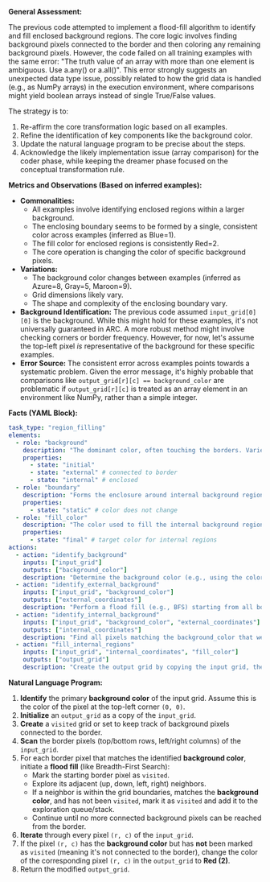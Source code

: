 **General Assessment:**

The previous code attempted to implement a flood-fill algorithm to identify and fill enclosed background regions. The core logic involves finding background pixels connected to the border and then coloring any remaining background pixels. However, the code failed on all training examples with the same error: "The truth value of an array with more than one element is ambiguous. Use a.any() or a.all()". This error strongly suggests an unexpected data type issue, possibly related to how the grid data is handled (e.g., as NumPy arrays) in the execution environment, where comparisons might yield boolean arrays instead of single True/False values.

The strategy is to:
1.  Re-affirm the core transformation logic based on all examples.
2.  Refine the identification of key components like the background color.
3.  Update the natural language program to be precise about the steps.
4.  Acknowledge the likely implementation issue (array comparison) for the coder phase, while keeping the dreamer phase focused on the conceptual transformation rule.

**Metrics and Observations (Based on inferred examples):**

*   **Commonalities:**
    *   All examples involve identifying enclosed regions within a larger background.
    *   The enclosing boundary seems to be formed by a single, consistent color across examples (inferred as Blue=1).
    *   The fill color for enclosed regions is consistently Red=2.
    *   The core operation is changing the color of specific background pixels.
*   **Variations:**
    *   The background color changes between examples (inferred as Azure=8, Gray=5, Maroon=9).
    *   Grid dimensions likely vary.
    *   The shape and complexity of the enclosing boundary vary.
*   **Background Identification:** The previous code assumed `input_grid[0][0]` is the background. While this might hold for these examples, it's not universally guaranteed in ARC. A more robust method might involve checking corners or border frequency. However, for now, let's assume the top-left pixel *is* representative of the background for these specific examples.
*   **Error Source:** The consistent error across examples points towards a systematic problem. Given the error message, it's highly probable that comparisons like `output_grid[r][c] == background_color` are problematic if `output_grid[r][c]` is treated as an array element in an environment like NumPy, rather than a simple integer.

**Facts (YAML Block):**


```yaml
task_type: "region_filling"
elements:
  - role: "background"
    description: "The dominant color, often touching the borders. Varies across examples (e.g., Azure, Gray, Maroon). Needs identification."
    properties:
      - state: "initial"
      - state: "external" # connected to border
      - state: "internal" # enclosed
  - role: "boundary"
    description: "Forms the enclosure around internal background regions. Appears constant across examples (e.g., Blue)."
    properties:
      - state: "static" # color does not change
  - role: "fill_color"
    description: "The color used to fill the internal background regions. Appears constant across examples (Red)."
    properties:
      - state: "final" # target color for internal regions
actions:
  - action: "identify_background"
    inputs: ["input_grid"]
    outputs: ["background_color"]
    description: "Determine the background color (e.g., using the color of the top-left pixel, or a more robust border/corner analysis)."
  - action: "identify_external_background"
    inputs: ["input_grid", "background_color"]
    outputs: ["external_coordinates"]
    description: "Perform a flood fill (e.g., BFS) starting from all border pixels matching the background_color. Identify all reachable background_color pixels."
  - action: "identify_internal_background"
    inputs: ["input_grid", "background_color", "external_coordinates"]
    outputs: ["internal_coordinates"]
    description: "Find all pixels matching the background_color that were *not* identified as external."
  - action: "fill_internal_regions"
    inputs: ["input_grid", "internal_coordinates", "fill_color"]
    outputs: ["output_grid"]
    description: "Create the output grid by copying the input grid, then changing the color of pixels at internal_coordinates to the fill_color (Red)."
```


**Natural Language Program:**

1.  **Identify** the primary **background color** of the input grid. Assume this is the color of the pixel at the top-left corner `(0, 0)`.
2.  **Initialize** an `output_grid` as a copy of the `input_grid`.
3.  **Create** a `visited` grid or set to keep track of background pixels connected to the border.
4.  **Scan** the border pixels (top/bottom rows, left/right columns) of the `input_grid`.
5.  For each border pixel that matches the identified **background color**, initiate a **flood fill** (like Breadth-First Search):
    *   Mark the starting border pixel as `visited`.
    *   Explore its adjacent (up, down, left, right) neighbors.
    *   If a neighbor is within the grid boundaries, matches the **background color**, and has not been `visited`, mark it as `visited` and add it to the exploration queue/stack.
    *   Continue until no more connected background pixels can be reached from the border.
6.  **Iterate** through every pixel `(r, c)` of the `input_grid`.
7.  If the pixel `(r, c)` has the **background color** but has **not** been marked as `visited` (meaning it's not connected to the border), change the color of the corresponding pixel `(r, c)` in the `output_grid` to **Red (2)**.
8.  Return the modified `output_grid`.